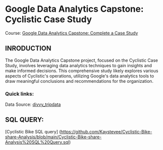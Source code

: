 # Google Data Analytics Capstone: Cyclistic Case Study
Course: [Google Data Analytics Capstone: Complete a Case Study](https://www.coursera.org/learn/google-data-analytics-capstone)


## INRODUCTION

The Google Data Analytics Capstone project, focused on the Cyclistic Case Study, involves leveraging data analytics techniques to gain insights and make informed decisions. This comprehensive study likely explores various aspects of Cyclistic's operations, utilizing Google's data analytics tools to draw meaningful conclusions and recommendations for the organization.

### Quick links:
Data Source: [divvy_tripdata](https://divvy-tripdata.s3.amazonaws.com/index.html)

## SQL QUERY:
[Cyclistic Bike SQL query] (https://github.com/Kaystevee/Cyclistic-Bike-share-Analysis/blob/main/Cyclistic-Bike-share-Analysis%20SQL%20Query.sql)
